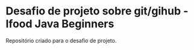 # Desafio de projeto sobre git/gihub - Ifood Java Beginners

Repositório criado para o desafio de projeto.
